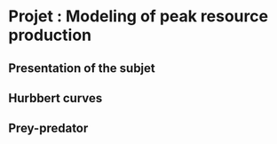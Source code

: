 # Projet : Modeling of peak resource production

## Presentation of the subjet

## Hurbbert curves

## Prey-predator
